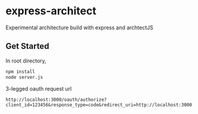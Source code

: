 # express-architect
Experimental architecture build with express and archtectJS

## Get Started

In root directory,
```bash
npm install
node server.js
```

3-legged oauth request url
```
http://localhost:3000/oauth/authorize?client_id=123456&response_type=code&redirect_uri=http://localhost:3000
```
